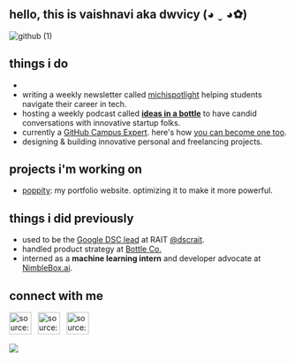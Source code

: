 ## hello, this is vaishnavi aka dwvicy (◕ ˬ ◕✿)
![github (1)](https://user-images.githubusercontent.com/29779226/126047738-675270d5-2038-4c69-88fc-b3df36248abe.png)

## things i do

* 
* writing a weekly newsletter called [michispotlight](https://michispotlight.substack.com) helping students navigate their career in tech.
* hosting a weekly podcast called <b><span style="color:#6FA888;">[ideas in a bottle](https://anchor.fm/bottle)</b></span> to have candid conversations with innovative startup folks.
* currently a [GitHub Campus Expert](https://githubcampus.expert/dwvicy/). here's how [you can become one too](https://education.github.com/experts).
* designing & building innovative personal and freelancing projects.


## projects i'm working on
- [poppity](https://github.com/dwvicy/poppity): my portfolio website. optimizing it to make it more powerful.

## things i did previously
* used to be the [Google DSC lead](https://developers.google.com/community/dsc/leads) at RAIT [@dscrait](https://github.com/dscrait).
* handled product strategy at [Bottle Co.](https://bottlehq.com)
* interned as a <b>machine learning intern</b> and developer advocate at [NimbleBox.ai](https://nimblebox.ai).

<!-- ## streak 
[![GitHub Streak](http://github-readme-streak-stats.herokuapp.com?user=dwvicy&theme=dark)](https://git.io/streak-stats) &nbsp;  -->

## connect with me 
<a href="https://linkedin.com/in/dwvicy" target="_blank" rel="noopener noreferrer"><img src="https://i.imgur.com/kF9HMpz.png" width=40px height=40px title="source: imgur.com" /></a> &nbsp;  <a href="https://twitter.com/dwivivivi" target="_blank" rel="noopener noreferrer"><img src="https://i.imgur.com/G7yTDHP.png" width=40px height=40px title="source: imgur.com" /></a> &nbsp;  <a href="https://polywork.com/dwvicy" target="_blank" rel="noopener noreferrer"><img src="https://i.imgur.com/EEo2g39.png" width=40px height=40px title="source: imgur.com" /></a>

![](https://komarev.com/ghpvc/?username=dwvicy&style=plastic&label=Stalker+Alert) <br>
